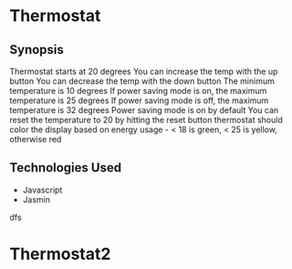 Thermostat
=======================

## Synopsis

Thermostat starts at 20 degrees
You can increase the temp with the up button
You can decrease the temp with the down button
The minimum temperature is 10 degrees
If power saving mode is on, the maximum temperature is 25 degrees
If power saving mode is off, the maximum temperature is 32 degrees
Power saving mode is on by default
You can reset the temperature to 20 by hitting the reset button
thermostat should color the display based on energy usage - < 18 is green, < 25 is yellow, otherwise red

## Technologies Used

- Javascript
- Jasmin

dfs


# Thermostat2
